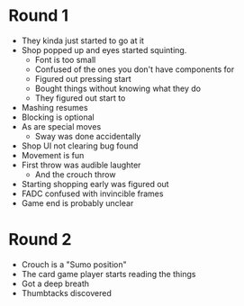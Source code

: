 # Round 1

- They kinda just started to go at it
- Shop popped up and eyes started squinting.
    - Font is too small
    - Confused of the ones you don't have components for
    - Figured out pressing start
    - Bought things without knowing what they do
    - They figured out start to
- Mashing resumes
- Blocking is optional
- As are special moves
    - Sway was done accidentally
- Shop UI not clearing bug found
- Movement is fun
- First throw was audible laughter
    - And the crouch throw
- Starting shopping early was figured out
- FADC confused with invincible frames
- Game end is probably unclear

# Round 2

- Crouch is a "Sumo position"
- The card game player starts reading the things
- Got a deep breath
- Thumbtacks discovered

